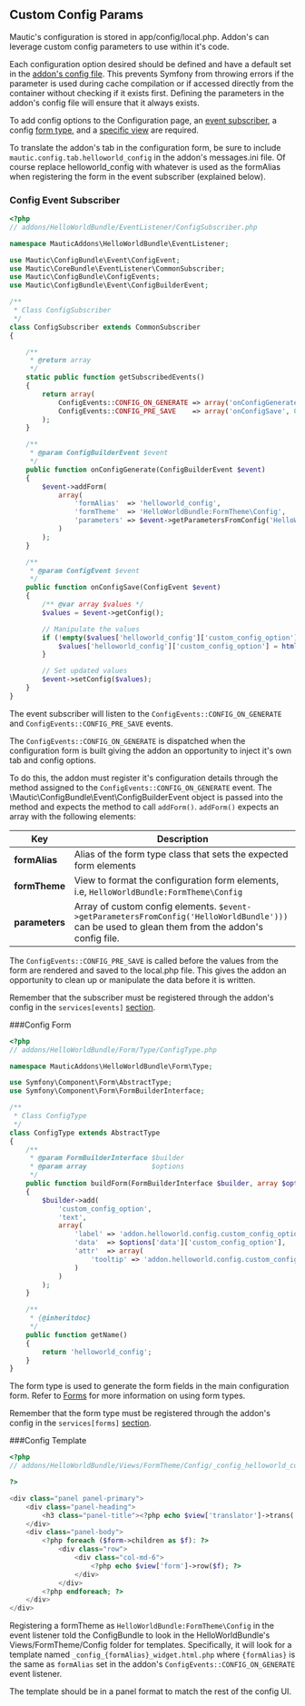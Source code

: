 ## Custom Config Params

Mautic's configuration is stored in app/config/local.php. Addon's can leverage custom config parameters to use within it's code.

Each configuration option desired should be defined and have a default set in the [addon's config file](#parameters). This prevents Symfony from throwing errors if the parameter is used during cache compilation or if accessed directly from the container without checking if it exists first. Defining the parameters in the addon's config file will ensure that it always exists.

To add config options to the Configuration page, an [event subscriber](#subscribers), a config [form type](#forms), and a [specific view](#views) are required.

<aside class="notice">
To translate the addon's tab in the configuration form, be sure to include <code>mautic.config.tab.helloworld_config</code> in the addon's messages.ini file. Of course replace helloworld_config with whatever is used as the formAlias when registering the form in the event subscriber (explained below).
</aside>

### Config Event Subscriber
```php
<?php
// addons/HelloWorldBundle/EventListener/ConfigSubscriber.php

namespace MauticAddons\HelloWorldBundle\EventListener;

use Mautic\ConfigBundle\Event\ConfigEvent;
use Mautic\CoreBundle\EventListener\CommonSubscriber;
use Mautic\ConfigBundle\ConfigEvents;
use Mautic\ConfigBundle\Event\ConfigBuilderEvent;

/**
 * Class ConfigSubscriber
 */
class ConfigSubscriber extends CommonSubscriber
{

    /**
     * @return array
     */
    static public function getSubscribedEvents()
    {
        return array(
            ConfigEvents::CONFIG_ON_GENERATE => array('onConfigGenerate', 0),
            ConfigEvents::CONFIG_PRE_SAVE    => array('onConfigSave', 0)
        );
    }

    /**
     * @param ConfigBuilderEvent $event
     */
    public function onConfigGenerate(ConfigBuilderEvent $event)
    {
        $event->addForm(
            array(
                'formAlias'  => 'helloworld_config',
                'formTheme'  => 'HelloWorldBundle:FormTheme\Config',
                'parameters' => $event->getParametersFromConfig('HelloWorldBundle')
            )
        );
    }

    /**
     * @param ConfigEvent $event
     */
    public function onConfigSave(ConfigEvent $event)
    {
        /** @var array $values */
        $values = $event->getConfig();

        // Manipulate the values
        if (!empty($values['helloworld_config']['custom_config_option'])) {
            $values['helloworld_config']['custom_config_option'] = htmlspecialchars($values['helloworld_config']['custom_config_option']);
        }

        // Set updated values 
        $event->setConfig($values);
    }
}
```

The event subscriber will listen to the `ConfigEvents::CONFIG_ON_GENERATE` and `ConfigEvents::CONFIG_PRE_SAVE` events.  

The `ConfigEvents::CONFIG_ON_GENERATE` is dispatched when the configuration form is built giving the addon an opportunity to inject it's own tab and config options.

To do this, the addon must register it's configuration details through the method assigned to the `ConfigEvents::CONFIG_ON_GENERATE` event. The \Mautic\ConfigBundle\Event\ConfigBuilderEvent object is passed into the method and expects the method to call `addForm()`. `addForm()` expects an array with the following elements:
 
Key|Description
---|-----------
**formAlias**|Alias of the form type class that sets the expected form elements
**formTheme**|View to format the configuration form elements, i.e, `HelloWorldBundle:FormTheme\Config`
**parameters**|Array of custom config elements. `$event->getParametersFromConfig('HelloWorldBundle')))` can be used to glean them from the addon's config file.

The `ConfigEvents::CONFIG_PRE_SAVE` is called before the values from the form are rendered and saved to the local.php file. This gives the addon an opportunity to clean up or manipulate the data before it is written.

Remember that the subscriber must be registered through the addon's config in the `services[events]` [section](#services).

###Config Form

```php
<?php
// addons/HelloWorldBundle/Form/Type/ConfigType.php

namespace MauticAddons\HelloWorldBundle\Form\Type;

use Symfony\Component\Form\AbstractType;
use Symfony\Component\Form\FormBuilderInterface;

/**
 * Class ConfigType
 */
class ConfigType extends AbstractType
{
    /**
     * @param FormBuilderInterface $builder
     * @param array                $options
     */
    public function buildForm(FormBuilderInterface $builder, array $options)
    {
        $builder->add(
            'custom_config_option',
            'text',
            array(
                'label' => 'addon.helloworld.config.custom_config_option',
                'data'  => $options['data']['custom_config_option'],
                'attr'  => array(
                    'tooltip' => 'addon.helloworld.config.custom_config_option_tooltip'
                )
            )
        );
    }

    /**
     * {@inheritdoc}
     */
    public function getName()
    {
        return 'helloworld_config';
    }
}
```

The form type is used to generate the form fields in the main configuration form. Refer to [Forms](#forms) for more information on using form types.

Remember that the form type must be registered through the addon's config in the `services[forms]` [section](#services).

###Config Template

```php
<?php
// addons/HelloWorldBundle/Views/FormTheme/Config/_config_helloworld_config_widget.html.php

?>

<div class="panel panel-primary">
    <div class="panel-heading">
        <h3 class="panel-title"><?php echo $view['translator']->trans('mautic.config.tab.helloworld_config'); ?></h3>
    </div>
    <div class="panel-body">
        <?php foreach ($form->children as $f): ?>
            <div class="row">
                <div class="col-md-6">
                    <?php echo $view['form']->row($f); ?>
                </div>
            </div>
        <?php endforeach; ?>
    </div>
</div>
```

Registering a formTheme as `HelloWorldBundle:FormTheme\Config` in the event listener told the ConfigBundle to look in the HelloWorldBundle's Views/FormTheme/Config folder for templates. Specifically, it will look for a template named `_config_{formAlias}_widget.html.php` where `{formAlias}` is the same as `formAlias` set in the addon's `ConfigEvents::CONFIG_ON_GENERATE` event listener.

The template should be in a panel format to match the rest of the config UI.